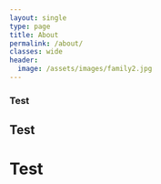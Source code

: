 ```yaml
---
layout: single
type: page
title: About
permalink: /about/
classes: wide
header:
  image: /assets/images/family2.jpg
---
```


### Test
## Test
# Test